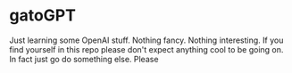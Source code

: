 # gatoGPT
Just learning some OpenAI stuff. Nothing fancy. Nothing interesting. If you find yourself in this repo please don't expect anything cool to be going on. In fact just go do something else. Please
